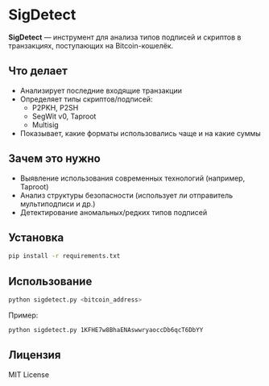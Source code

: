 # SigDetect

**SigDetect** — инструмент для анализа типов подписей и скриптов в транзакциях, поступающих на Bitcoin-кошелёк.

## Что делает

- Анализирует последние входящие транзакции
- Определяет типы скриптов/подписей:
  - P2PKH, P2SH
  - SegWit v0, Taproot
  - Multisig
- Показывает, какие форматы использовались чаще и на какие суммы

## Зачем это нужно

- Выявление использования современных технологий (например, Taproot)
- Анализ структуры безопасности (использует ли отправитель мультиподписи и др.)
- Детектирование аномальных/редких типов подписей

## Установка

```bash
pip install -r requirements.txt
```

## Использование

```bash
python sigdetect.py <bitcoin_address>
```

Пример:

```bash
python sigdetect.py 1KFHE7w8BhaENAswwryaoccDb6qcT6DbYY
```

## Лицензия

MIT License

